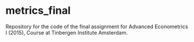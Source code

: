 # metrics_final
Repository for the code of the final assignment for Advanced Econometrics I (2015), Course at Tinbergen Institute Amsterdam.
